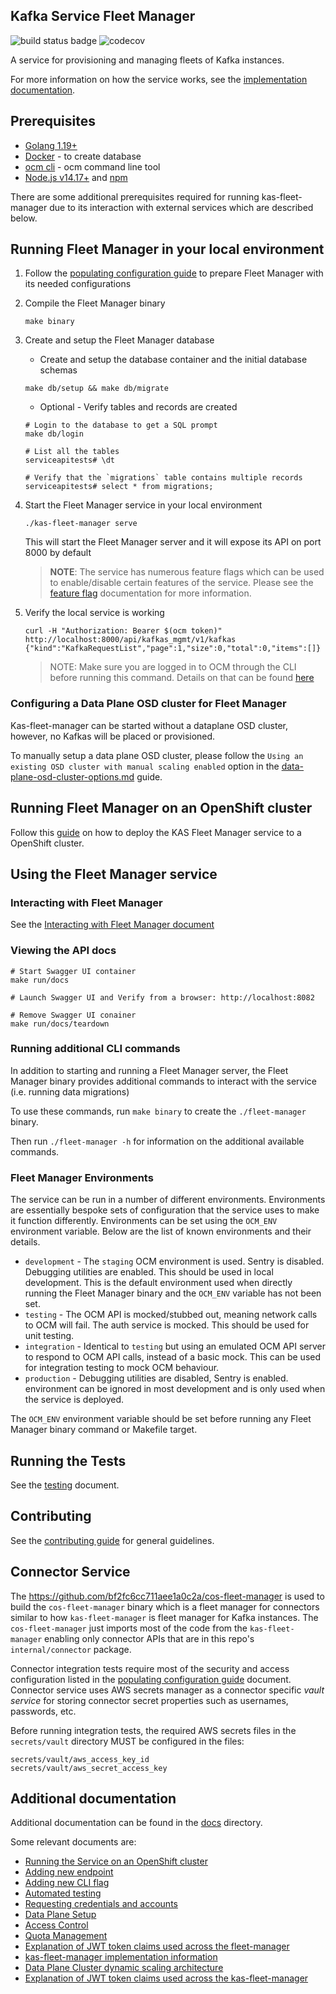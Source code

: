 Kafka Service Fleet Manager
---

![build status badge](https://github.com/bf2fc6cc711aee1a0c2a/kas-fleet-manager/actions/workflows/ci.yaml/badge.svg)
![codecov](https://codecov.io/gh/bf2fc6cc711aee1a0c2a/kas-fleet-manager/branch/main/graph/badge.svg)

A service for provisioning and managing fleets of Kafka instances.

For more information on how the service
works, see the [implementation documentation](docs/implementation.md).

## Prerequisites

* [Golang 1.19+](https://golang.org/dl/)
* [Docker](https://docs.docker.com/get-docker/) - to create database
* [ocm cli](https://github.com/openshift-online/ocm-cli/releases) - ocm command line tool
* [Node.js v14.17+](https://nodejs.org/en/download/) and [npm](https://docs.npmjs.com/downloading-and-installing-node-js-and-npm)

There are some additional prerequisites required for running kas-fleet-manager
due to its interaction with external services which are described below.

## Running Fleet Manager in your local environment

1. Follow the [populating configuration guide](docs/populating-configuration.md)
   to prepare Fleet Manager with its needed configurations

1. Compile the Fleet Manager binary
   ```
   make binary
   ```
1. Create and setup the Fleet Manager database
    * Create and setup the database container and the initial database schemas
    ```
    make db/setup && make db/migrate
    ```
    * Optional - Verify tables and records are created
    ```
    # Login to the database to get a SQL prompt
    make db/login
    ```
    ```
    # List all the tables
    serviceapitests# \dt
    ```
    ```
    # Verify that the `migrations` table contains multiple records
    serviceapitests# select * from migrations;
    ```

1. Start the Fleet Manager service in your local environment
    ```
    ./kas-fleet-manager serve
    ```

    This will start the Fleet Manager server and it will expose its API on
    port 8000 by default

    >**NOTE**: The service has numerous feature flags which can be used to enable/disable certain features
    of the service. Please see the [feature flag](./docs/feature-flags.md) documentation for more information.
1. Verify the local service is working
    ```
    curl -H "Authorization: Bearer $(ocm token)" http://localhost:8000/api/kafkas_mgmt/v1/kafkas
   {"kind":"KafkaRequestList","page":1,"size":0,"total":0,"items":[]}
    ```

   >NOTE: Make sure you are logged in to OCM through the CLI before running
          this command. Details on that can be found [here](./docs/interacting-with-fleet-manager.md#interacting-directly-with-the-api)

### Configuring a Data Plane OSD cluster for Fleet Manager

Kas-fleet-manager can be started without a dataplane OSD cluster, however,
no Kafkas will be placed or provisioned.

To manually setup a data plane OSD cluster, please follow the
`Using an existing OSD cluster with manual scaling enabled` option in
the [data-plane-osd-cluster-options.md](docs/data-plane-osd-cluster-options.md)
guide.

## Running Fleet Manager on an OpenShift cluster

Follow this [guide](./docs/deploying-kas-fleet-manager-to-openshift.md) on how
to deploy the KAS Fleet Manager service to a OpenShift cluster.

## Using the Fleet Manager service

### Interacting with Fleet Manager

See the [Interacting with Fleet Manager document](docs/interacting-with-fleet-manager.md)

### Viewing the API docs

```
# Start Swagger UI container
make run/docs

# Launch Swagger UI and Verify from a browser: http://localhost:8082

# Remove Swagger UI conainer
make run/docs/teardown
```

### Running additional CLI commands

In addition to starting and running a Fleet Manager server, the Fleet Manager
binary provides additional commands to interact with the service (i.e. running
data migrations)

To use these commands, run `make binary` to create the `./fleet-manager` binary.

Then run `./fleet-manager -h` for information on the additional available
commands.

### Fleet Manager Environments

The service can be run in a number of different environments. Environments are
essentially bespoke sets of configuration that the service uses to make it
function differently. Environments can be set using the `OCM_ENV` environment
variable. Below are the list of known environments and their
details.

* `development` - The `staging` OCM environment is used. Sentry is disabled.
   Debugging utilities are enabled. This should be used in local development.
   This is the default environment used when directly running the Fleet
   Manager binary and the `OCM_ENV` variable has not been set.
* `testing` - The OCM API is mocked/stubbed out, meaning network calls to OCM
   will fail. The auth service is mocked. This should be used for unit testing.
* `integration` - Identical to `testing` but using an emulated OCM API server
   to respond to OCM API calls, instead of a basic mock. This can be used for
   integration testing to mock OCM behaviour.
* `production` - Debugging utilities are disabled, Sentry is enabled.
   environment can be ignored in most development and is only used when
   the service is deployed.

The `OCM_ENV` environment variable should be set before running any Fleet
Manager binary command or Makefile target.

## Running the Tests

See the [testing](docs/testing.md) document.

## Contributing

See the [contributing guide](CONTRIBUTING.md) for general guidelines.

## Connector Service

The https://github.com/bf2fc6cc711aee1a0c2a/cos-fleet-manager is used to
build the `cos-fleet-manager`  binary which is a fleet manager for connectors
similar to how `kas-fleet-manager` is fleet manager for Kafka  instances.
The `cos-fleet-manager` just imports most of the code from
the `kas-fleet-manager` enabling only connector APIs that are in this
repo's `internal/connector` package.

Connector integration tests require most of the security and access
configuration listed in the [populating configuration guide](docs/populating-configuration.md)
document. Connector service uses AWS secrets manager as a
connector specific _vault service_ for storing connector secret properties
such as usernames, passwords, etc.

Before running integration tests, the required AWS secrets files
in the `secrets/vault` directory MUST be configured in the files:
```
secrets/vault/aws_access_key_id
secrets/vault/aws_secret_access_key
```

## Additional documentation

Additional documentation can be found in the [docs](docs) directory.

Some relevant documents are:
* [Running the Service on an OpenShift cluster](./docs/deploying-kas-fleet-manager-to-openshift.md)
* [Adding new endpoint](docs/adding-a-new-endpoint.md)
* [Adding new CLI flag](docs/adding-new-flags.md)
* [Automated testing](docs/automated-testing.md)
* [Requesting credentials and accounts](docs/getting-credentials-and-accounts.md)
* [Data Plane Setup](docs/data-plane-osd-cluster-options.md)
* [Access Control](docs/access-control.md)
* [Quota Management](docs/quota-management-list-configuration.md)
* [Explanation of JWT token claims used across the fleet-manager](docs/jwt-claims.md)
* [kas-fleet-manager implementation information](docs/implementation.md)
* [Data Plane Cluster dynamic scaling architecture](docs/architecture/data-plane-osd-cluster-dynamic-scaling.md)
* [Explanation of JWT token claims used across the kas-fleet-manager](docs/jwt-claims.md)